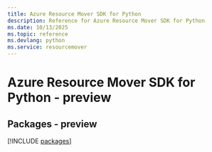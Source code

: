 ```yaml
---
title: Azure Resource Mover SDK for Python
description: Reference for Azure Resource Mover SDK for Python
ms.date: 10/13/2025
ms.topic: reference
ms.devlang: python
ms.service: resourcemover
---
```

# Azure Resource Mover SDK for Python - preview
## Packages - preview
[!INCLUDE [packages](resource-mover-index.md)]